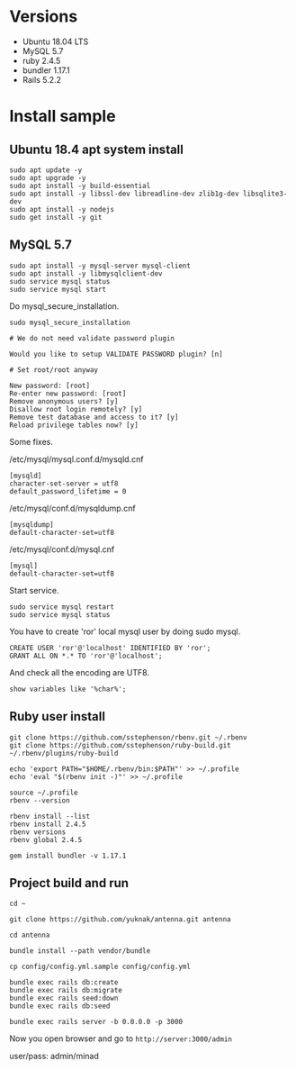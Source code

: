 # Versions

* Ubuntu 18.04 LTS
* MySQL 5.7
* ruby 2.4.5
* bundler 1.17.1
* Rails 5.2.2

# Install sample

## Ubuntu 18.4 apt system install

```
sudo apt update -y
sudo apt upgrade -y
sudo apt install -y build-essential
sudo apt install -y libssl-dev libreadline-dev zlib1g-dev libsqlite3-dev
sudo apt install -y nodejs
sudo get install -y git
```

## MySQL 5.7

```
sudo apt install -y mysql-server mysql-client
sudo apt install -y libmysqlclient-dev
sudo service mysql status
sudo service mysql start
```
Do mysql_secure_installation.
```
sudo mysql_secure_installation

# We do not need validate password plugin

Would you like to setup VALIDATE PASSWORD plugin? [n]

# Set root/root anyway

New password: [root]
Re-enter new password: [root]
Remove anonymous users? [y]
Disallow root login remotely? [y]
Remove test database and access to it? [y]
Reload privilege tables now? [y]
```
Some fixes.

/etc/mysql/mysql.conf.d/mysqld.cnf
```
[mysqld]
character-set-server = utf8
default_password_lifetime = 0
```
/etc/mysql/conf.d/mysqldump.cnf
```
[mysqldump]
default-character-set=utf8
```
/etc/mysql/conf.d/mysql.cnf
```
[mysql]
default-character-set=utf8
```
Start service.
```
sudo service mysql restart
sudo service mysql status
```
You have to create 'ror' local mysql user by doing sudo mysql.
```
CREATE USER 'ror'@'localhost' IDENTIFIED BY 'ror';
GRANT ALL ON *.* TO 'ror'@'localhost';
```
And check all the encoding are UTF8.
```
show variables like '%char%';
```

## Ruby user install

```
git clone https://github.com/sstephenson/rbenv.git ~/.rbenv
git clone https://github.com/sstephenson/ruby-build.git ~/.rbenv/plugins/ruby-build

echo 'export PATH="$HOME/.rbenv/bin:$PATH"' >> ~/.profile
echo 'eval "$(rbenv init -)"' >> ~/.profile

source ~/.profile
rbenv --version

rbenv install --list
rbenv install 2.4.5
rbenv versions
rbenv global 2.4.5

gem install bundler -v 1.17.1
```

## Project build and run

```
cd ~

git clone https://github.com/yuknak/antenna.git antenna

cd antenna

bundle install --path vendor/bundle

cp config/config.yml.sample config/config.yml

bundle exec rails db:create
bundle exec rails db:migrate
bundle exec rails seed:down
bundle exec rails db:seed

bundle exec rails server -b 0.0.0.0 -p 3000

```

Now you open browser and go to `http://server:3000/admin`

user/pass: admin/minad
